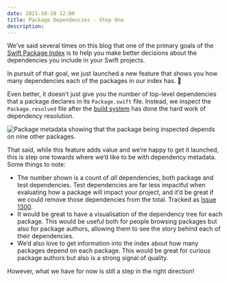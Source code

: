 ```yaml
---
date: 2021-10-18 12:00
title: Package Dependencies - Step One
description:
---
```


We’ve said several times on this blog that one of the primary goals of the [Swift Package Index](https://swiftpackageindex.com) is to help you make better decisions about the dependencies you include in your Swift projects.

In pursuit of that goal, we just launched a new feature that shows you how many dependencies each of the packages in our index has. 🚀

Even better, it doesn’t just give you the number of top-level dependencies that a package declares in its `Package.swift` file. Instead, we inspect the `Package.resolved` file after the [build system](/posts/launching-language-and-platform-package-compatibility) has done the hard work of dependency resolution.

<picture class="shadow">
  <source srcset="/images/dependency-metadata~dark.png" media="(prefers-color-scheme: dark)">
  <img src="/images/dependency-metadata~light.png" alt="Package metadata showing that the package being inspected depends on nine other packages.">
</picture>

That said, while this feature adds value and we’re happy to get it launched, this is step one towards where we’d like to be with dependency metadata. Some things to note:

- The number shown is a count of _all_ dependencies, both package and test dependencies. Test dependencies are far less impactful when evaluating how a package will impact your project, and it’d be great if we could remove those dependencies from the total. Tracked as [Issue 1300](https://github.com/SwiftPackageIndex/SwiftPackageIndex-Server/issues/1300).
- It would be great to have a visualisation of the dependency tree for each package. This would be useful both for people browsing packages but also for package authors, allowing them to see the story behind each of their dependencies.
- We’d also love to get information into the index about how many packages depend on each package. This would be great for curious package authors but also is a strong signal of quality.

However, what we have for now is still a step in the right direction!
